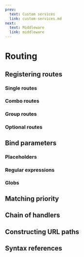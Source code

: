 ```yaml
---
prev:
  text: Custom services
  link: custom-services.md
next:
  text: Middleware
  link: middleware
---
```


# Routing

## Registering routes

### Single routes

### Combo routes

### Group routes

### Optional routes

## Bind parameters

### Placeholders

### Regular expressions

### Globs

## Matching priority

## Chain of handlers

## Constructing URL paths

## Syntax references
